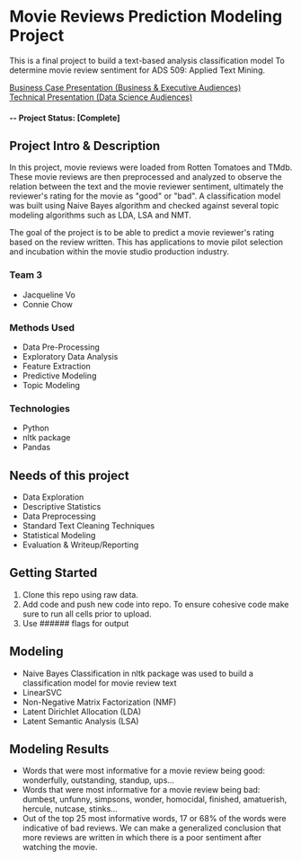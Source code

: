 # Movie Reviews Prediction Modeling Project
This is a final project to build a text-based analysis classification model To determine movie review sentiment for ADS 509: Applied Text Mining.

[Business Case Presentation (Business & Executive Audiences)](https://youtu.be/P_fBrbRDses?feature=shared)
<br>
[Technical Presentation (Data Science Audiences)](https://youtu.be/-a-fDgCOgeI?feature=shared)

#### -- Project Status: [Complete]

## Project Intro & Description
 In this project, movie reviews were loaded from Rotten Tomatoes and TMdb.  These movie reviews are then preprocessed and analyzed to observe the relation between the text and the movie reviewer sentiment, ultimately the reviewer's rating for the movie as "good" or "bad".  A classification model was built using Naive Bayes algorithm and checked against several topic modeling algorithms such as LDA, LSA and NMT.

The goal of the project is to be able to predict a movie reviewer's rating based on the review written.  This has applications to movie pilot selection and incubation within the movie studio production industry.

### Team 3
* Jacqueline Vo
* Connie Chow

### Methods Used
* Data Pre-Processing
* Exploratory Data Analysis
* Feature Extraction
* Predictive Modeling
* Topic Modeling


### Technologies
* Python
* nltk package
* Pandas


## Needs of this project
- Data Exploration
- Descriptive Statistics
- Data Preprocessing
- Standard Text Cleaning Techniques
- Statistical Modeling
- Evaluation & Writeup/Reporting


## Getting Started
1. Clone this repo using raw data.
2. Add code and push new code into repo. To ensure cohesive code make sure to run all cells prior to upload. 
3. Use ###### flags for output


## Modeling
- Naive Bayes Classification in nltk package was used to build a classification model for movie review text
- LinearSVC
- Non-Negative Matrix Factorization (NMF) 
- Latent Dirichlet Allocation (LDA)  
- Latent Semantic Analysis (LSA) 


## Modeling Results
- Words that were most informative for a movie review being good: wonderfully, outstanding, standup, ups...
- Words that were most informative for a movie review being bad: dumbest, unfunny, simpsons, wonder, homocidal, finished, amatuerish, hercule, nutcase, stinks...
- Out of the top 25 most informative words, 17 or 68% of the words were indicative of bad reviews.  We can make a generalized conclusion that more reviews are written in which there is a poor sentiment after watching the movie. 

